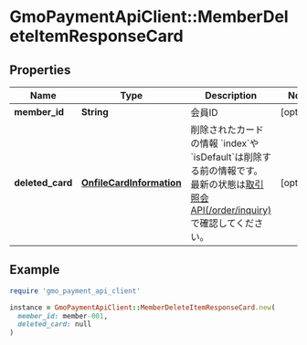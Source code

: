 # GmoPaymentApiClient::MemberDeleteItemResponseCard

## Properties

| Name | Type | Description | Notes |
| ---- | ---- | ----------- | ----- |
| **member_id** | **String** | 会員ID | [optional] |
| **deleted_card** | [**OnfileCardInformation**](OnfileCardInformation.md) | 削除されたカードの情報   &#x60;index&#x60;や&#x60;isDefault&#x60;は削除する前の情報です。   最新の状態は[取引照会API(/order/inquiry)](#tag/order/operation/orderInquiry)で確認してください。  | [optional] |

## Example

```ruby
require 'gmo_payment_api_client'

instance = GmoPaymentApiClient::MemberDeleteItemResponseCard.new(
  member_id: member-001,
  deleted_card: null
)
```

